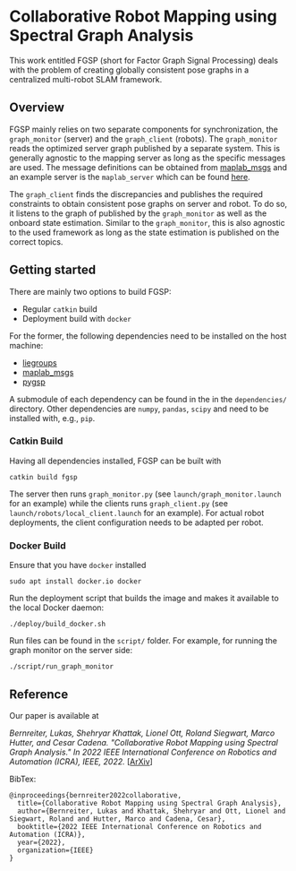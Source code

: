 # Collaborative Robot Mapping using Spectral Graph Analysis

This work entitled FGSP (short for Factor Graph Signal Processing) deals with the problem of creating globally consistent pose graphs in a centralized multi-robot SLAM framework.

## Overview

FGSP mainly relies on two separate components for synchronization, the `graph_monitor` (server) and the `graph_client` (robots).
The `graph_monitor` reads the optimized server graph published by a separate system.
This is generally agnostic to the mapping server as long as the specific messages
are used.
The message definitions can be obtained from [maplab_msgs](https://github.com/ethz-asl/maplab_msgs) and an example server is the `maplab_server` which can be found [here](https://github.com/ethz-asl/maplab/tree/develop).

The `graph_client` finds the discrepancies and publishes the required constraints to obtain consistent pose graphs on server and robot.
To do so, it listens to the graph of published by the `graph_monitor` as well as the onboard state estimation.
Similar to the `graph_monitor`, this is also agnostic to the used framework as long as the state estimation is published on the correct topics.

## Getting started

There are mainly two options to build FGSP:
 * Regular `catkin` build
 * Deployment build with `docker`


 For the former, the following dependencies need to be installed on the host machine:
  * [liegroups](https://github.com/utiasSTARS/liegroups)
  * [maplab_msgs](https://github.com/ethz-asl/maplab_msgs)
  * [pygsp](https://github.com/epfl-lts2/pygsp)

A submodule of each dependency can be found in the in the `dependencies/` directory.
Other dependencies are `numpy`, `pandas`, `scipy` and need to be installed with, e.g., `pip`.

### Catkin Build
Having all dependencies installed, FGSP can be built with
```
catkin build fgsp
```

The server then runs `graph_monitor.py` (see `launch/graph_monitor.launch` for an example) while the clients runs `graph_client.py` (see `launch/robots/local_client.launch` for an example).
For actual robot deployments, the client configuration needs to be adapted per robot.

### Docker Build

Ensure that you have `docker` installed
```
sudo apt install docker.io docker

```

Run the deployment script that builds the image and makes it available to the local Docker daemon:
```
./deploy/build_docker.sh
```

Run files can be found in the `script/` folder.
For example, for running the graph monitor on the server side:
```
./script/run_graph_monitor
```

## Reference

Our paper is available at

*Bernreiter, Lukas, Shehryar Khattak, Lionel Ott, Roland Siegwart, Marco Hutter, and Cesar Cadena. "Collaborative Robot Mapping using Spectral Graph Analysis." In 2022 IEEE International Conference on Robotics and Automation (ICRA), IEEE, 2022.* [[ArXiv](https://arxiv.org/abs/2203.00308)]


BibTex:
```
@inproceedings{bernreiter2022collaborative,
  title={Collaborative Robot Mapping using Spectral Graph Analysis},
  author={Bernreiter, Lukas and Khattak, Shehryar and Ott, Lionel and Siegwart, Roland and Hutter, Marco and Cadena, Cesar},
  booktitle={2022 IEEE International Conference on Robotics and Automation (ICRA)},
  year={2022},
  organization={IEEE}
}
```
